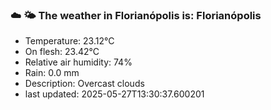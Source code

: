### ☁️ 🌤️  The weather in Florianópolis is: Florianópolis

- Temperature: 23.12°C
- On flesh: 23.42°C
- Relative air humidity: 74%
- Rain: 0.0 mm
- Description: Overcast clouds
- last updated: 2025-05-27T13:30:37.600201
